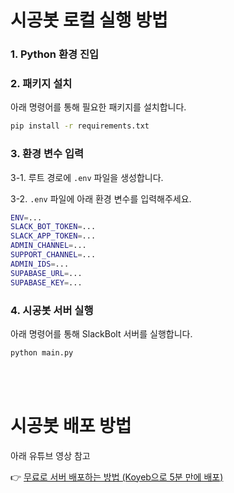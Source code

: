 # 시공봇 로컬 실행 방법

### 1. Python 환경 진입

### 2. 패키지 설치
아래 명령어를 통해 필요한 패키지를 설치합니다.
```zsh
pip install -r requirements.txt
```

### 3. 환경 변수 입력
3-1. 루트 경로에 `.env` 파일을 생성합니다.

3-2. `.env` 파일에 아래 환경 변수를 입력해주세요.
```zsh
ENV=...
SLACK_BOT_TOKEN=...
SLACK_APP_TOKEN=...
ADMIN_CHANNEL=...
SUPPORT_CHANNEL=...
ADMIN_IDS=...
SUPABASE_URL=...
SUPABASE_KEY=...
```

### 4. 시공봇 서버 실행
아래 명령어를 통해 SlackBolt 서버를 실행합니다.
```zsh
python main.py
```

<br><br>

# 시공봇 배포 방법

아래 유튜브 영상 참고

👉 [무료로 서버 배포하는 방법 (Koyeb으로 5분 만에 배포)](https://youtu.be/Rhp911TB0lo)
